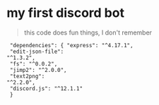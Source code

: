 # my first discord bot

> this code does fun things, I don't remember

<code> "dependencies": {
    "express": "^4.17.1",<br/>
    "edit-json-file": "^1.3.2",<br/>
    "fs": "^0.0.2",<br/>
    "jimp2": "^2.0.0",<br/>
    "text2png": "^2.2.0",<br/>
    "discord.js": "^12.1.1"<br/>
  } </code>
